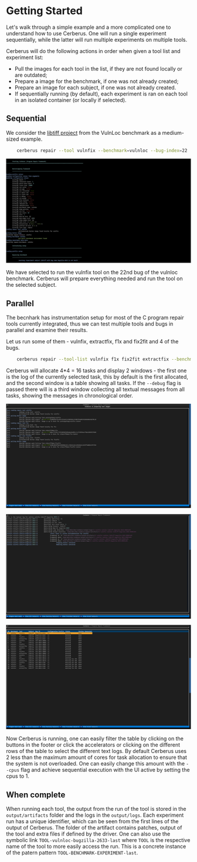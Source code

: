 # Getting Started

Let's walk through a simple example and a more complicated one to understand how to use Cerberus. One will run a single experiment sequentially, while the latter will run multiple experiments on multiple tools.

Cerberus will do the following actions in order when given a tool list and experiment list:

* Pull the images for each tool in the list, if they are not found locally or are outdated;
* Prepare a image for the benchmark, if one was not already created;
* Prepare an image for each subject, if one was not already created.
* If sequentially running (by default), each experiment is ran on each tool in an isolated container (or locally if selected).

## Sequential

We consider the [libtiff project](https://github.com/vadz/libtiff/) from the VulnLoc benchmark as a medium-sized example.

```bash
    cerberus repair --tool vulnfix --benchmark=vulnloc --bug-index=22
```

![Sequential Run](images/SequentialUI.png)

We have selected to run the vulnfix tool on the 22nd bug of the vulnloc benchmark. Cerberus will prepare everything  needed and run the tool on the selected subject.

## Parallel

The becnhark has instrumentation setup for most of the C program repair tools currently integrated, thus we can test multiple tools and bugs in parallel and examine their results.

Let us run some of them - vulnfix, extractfix, f1x and fix2fit and 4 of the bugs.

```bash
    cerberus repair --tool-list vulnfix f1x fix2fit extractfix --benchmark=vulnloc --bug-index-list=22-26 -g
```

Cerberus will allocate 4*4 = 16 tasks and display 2 windows - the first one is the log of the currently selected task, this by default is the first allocated, and the second window is a table showing all tasks. If the `--debug` flag is passed there will is a third window collecting all textual messages from all tasks, showing the messages in chronological order.


![Tool Preparation Stage](images/UIPrepareTools.png)

![Text log](images/TextLog.png)

![UI Running](images/TaskList.png)

Now Cerberus is running, one can easily filter the table by clicking on the buttons in the footer or click the accelerators or clicking on the different rows of the table to select the different text logs. By default Cerberus uses 2 less than the maximum amount of cores for task allocation to ensure that the system is not overloaded. One can easily change this amount with the `--cpus` flag and achieve sequential execution with the UI active by setting the cpus to 1.

## When complete

When running each tool, the output from the run of the tool is stored in the `output/artifacts` folder and the logs in the `output/logs`. Each experiment run has a unique identifier, which can be seen from the first lines of the output of Cerberus. The folder of the artifact contains patches, output of the tool and extra files if defined by the driver. One can also use the symbolic link `TOOL-vulnloc-bugzilla-2633-last` where `TOOL` is the respective name of the tool to more easily access the run. This is a concrete instance of the patern pattern `TOOL-BENCHMARK-EXPERIMENT-last`.
